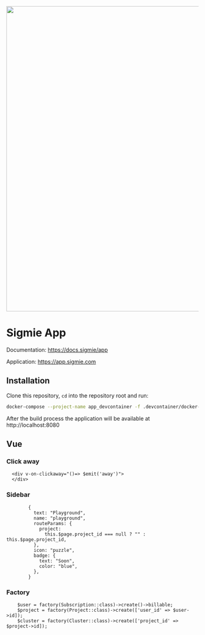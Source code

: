 <p align="center"><a href="https://app.sigmie.com" target="_blank"><img width="800" src="https://res.cloudinary.com/markos-nikolaos-orfanos/image/upload/c_scale,w_3050/v1593940839/Sigmie/banner_avlw7m.png"></a></p>

<p align="center">
</p>

# Sigmie App

Documentation: https://docs.sigmie/app

Application: https://app.sigmie.com

## Installation

Clone this repository, `cd` into the repository root and run:

```bash
docker-compose --project-name app_devcontainer -f .devcontainer/docker-compose.yml up --build
```

After the build process the application will be available at http://localhost:8080

## Vue

###  Click away
```
  <div v-on-clickaway="()=> $emit('away')">
  </div>
```

### Sidebar
```
        {
          text: "Playground",
          name: "playground",
          routeParams: {
            project:
              this.$page.project_id === null ? "" : this.$page.project_id,
          },
          icon: "puzzle",
          badge: {
            text: "Soon",
            color: "blue",
          },
        }
```


### Factory
```
    $user = factory(Subscription::class)->create()->billable;
    $project = factory(Project::class)->create(['user_id' => $user->id]);
    $cluster = factory(Cluster::class)->create(['project_id' => $project->id]);
```